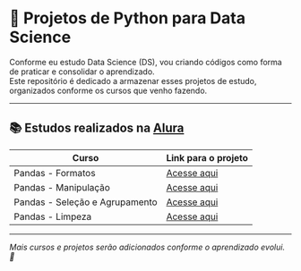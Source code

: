 # 🐍 Projetos de Python para Data Science

Conforme eu estudo Data Science (DS), vou criando códigos como forma de praticar e consolidar o aprendizado.  
Este repositório é dedicado a armazenar esses projetos de estudo, organizados conforme os cursos que venho fazendo.

---

## 📚 Estudos realizados na [Alura](https://www.alura.com.br/)

| Curso                                      | Link para o projeto                     |
|-------------------------------------------|------------------------------------------|
| Pandas - Formatos                         | [Acesse aqui]()                          |
| Pandas - Manipulação                      | [Acesse aqui]()                          |
| Pandas - Seleção e Agrupamento            | [Acesse aqui]()                          |
| Pandas - Limpeza                          | [Acesse aqui]()                          |

---

*Mais cursos e projetos serão adicionados conforme o aprendizado evolui. 🚀*
